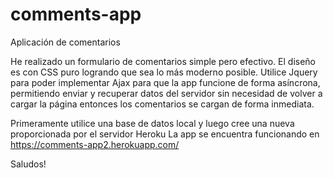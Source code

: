 # comments-app
Aplicación de comentarios

He realizado un formulario de comentarios simple pero efectivo.
El diseño es con CSS puro logrando que sea lo más moderno posible. 
Utilice Jquery para poder implementar Ajax para que la app funcione de forma asíncrona, permitiendo enviar y recuperar datos del servidor sin necesidad de volver a cargar la página entonces los comentarios se cargan de forma inmediata. 

Primeramente utilice una base de datos local y luego cree una nueva proporcionada por el servidor Heroku 
La app se encuentra funcionando en https://comments-app2.herokuapp.com/

Saludos!

